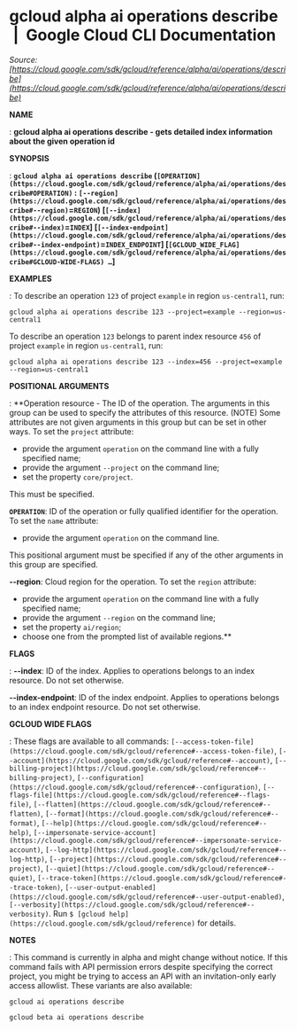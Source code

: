# gcloud alpha ai operations describe  |  Google Cloud CLI Documentation

*Source: [https://cloud.google.com/sdk/gcloud/reference/alpha/ai/operations/describe](https://cloud.google.com/sdk/gcloud/reference/alpha/ai/operations/describe)*

**NAME**

: **gcloud alpha ai operations describe - gets detailed index information about the given operation id**

**SYNOPSIS**

: **`gcloud alpha ai operations describe` (`[OPERATION](https://cloud.google.com/sdk/gcloud/reference/alpha/ai/operations/describe#OPERATION)` : `[--region](https://cloud.google.com/sdk/gcloud/reference/alpha/ai/operations/describe#--region)`=`REGION`) [`[--index](https://cloud.google.com/sdk/gcloud/reference/alpha/ai/operations/describe#--index)`=`INDEX`] [`[--index-endpoint](https://cloud.google.com/sdk/gcloud/reference/alpha/ai/operations/describe#--index-endpoint)`=`INDEX_ENDPOINT`] [`[GCLOUD_WIDE_FLAG](https://cloud.google.com/sdk/gcloud/reference/alpha/ai/operations/describe#GCLOUD-WIDE-FLAGS) …`]**

**EXAMPLES**

: To describe an operation `123` of project `example` in
region `us-central1`, run:

```
gcloud alpha ai operations describe 123 --project=example --region=us-central1
```

To describe an operation `123` belongs to parent index resource
`456` of project `example` in region
`us-central1`, run:

```
gcloud alpha ai operations describe 123 --index=456 --project=example --region=us-central1
```

**POSITIONAL ARGUMENTS**

: **Operation resource - The ID of the operation. The arguments in this group can be
used to specify the attributes of this resource. (NOTE) Some attributes are not
given arguments in this group but can be set in other ways.
To set the `project` attribute:

- provide the argument `operation` on the command line with a fully
specified name;
- provide the argument `--project` on the command line;
- set the property `core/project`.

This must be specified.

**`OPERATION`**:
ID of the operation or fully qualified identifier for the operation.
To set the `name` attribute:

- provide the argument `operation` on the command line.

This positional argument must be specified if any of the other arguments in this
group are specified.

**--region**:
Cloud region for the operation.
To set the `region` attribute:

- provide the argument `operation` on the command line with a fully
specified name;
- provide the argument `--region` on the command line;
- set the property `ai/region`;
- choose one from the prompted list of available regions.**

**FLAGS**

: **--index**:
ID of the index. Applies to operations belongs to an index resource. Do not set
otherwise.

**--index-endpoint**:
ID of the index endpoint. Applies to operations belongs to an index endpoint
resource. Do not set otherwise.

**GCLOUD WIDE FLAGS**

: These flags are available to all commands: `[--access-token-file](https://cloud.google.com/sdk/gcloud/reference#--access-token-file)`,
`[--account](https://cloud.google.com/sdk/gcloud/reference#--account)`, `[--billing-project](https://cloud.google.com/sdk/gcloud/reference#--billing-project)`,
`[--configuration](https://cloud.google.com/sdk/gcloud/reference#--configuration)`,
`[--flags-file](https://cloud.google.com/sdk/gcloud/reference#--flags-file)`,
`[--flatten](https://cloud.google.com/sdk/gcloud/reference#--flatten)`, `[--format](https://cloud.google.com/sdk/gcloud/reference#--format)`, `[--help](https://cloud.google.com/sdk/gcloud/reference#--help)`, `[--impersonate-service-account](https://cloud.google.com/sdk/gcloud/reference#--impersonate-service-account)`,
`[--log-http](https://cloud.google.com/sdk/gcloud/reference#--log-http)`,
`[--project](https://cloud.google.com/sdk/gcloud/reference#--project)`, `[--quiet](https://cloud.google.com/sdk/gcloud/reference#--quiet)`, `[--trace-token](https://cloud.google.com/sdk/gcloud/reference#--trace-token)`, `[--user-output-enabled](https://cloud.google.com/sdk/gcloud/reference#--user-output-enabled)`,
`[--verbosity](https://cloud.google.com/sdk/gcloud/reference#--verbosity)`.
Run `$ [gcloud help](https://cloud.google.com/sdk/gcloud/reference)` for details.

**NOTES**

: This command is currently in alpha and might change without notice. If this
command fails with API permission errors despite specifying the correct project,
you might be trying to access an API with an invitation-only early access
allowlist. These variants are also available:

```
gcloud ai operations describe
```

```
gcloud beta ai operations describe
```